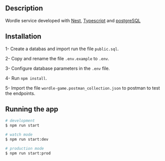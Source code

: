 ## Description

Wordle service developed with [Nest](https://github.com/nestjs/nest), [Typescript](https://www.typescriptlang.org)
and [postgreSQL](https://www.postgresql.org)

## Installation

1- Create a databas and import run the file ``public.sql``.

2- Copy and rename the file ``.env.example`` to ``.env``.

3- Configure database parameters in the ``.env`` file.

4- Run ``npm install``.

5- Import the file ``wordle-game.postman_collection.json`` to postman to test the endpoints.

## Running the app

```bash
# development
$ npm run start

# watch mode
$ npm run start:dev

# production mode
$ npm run start:prod
```
